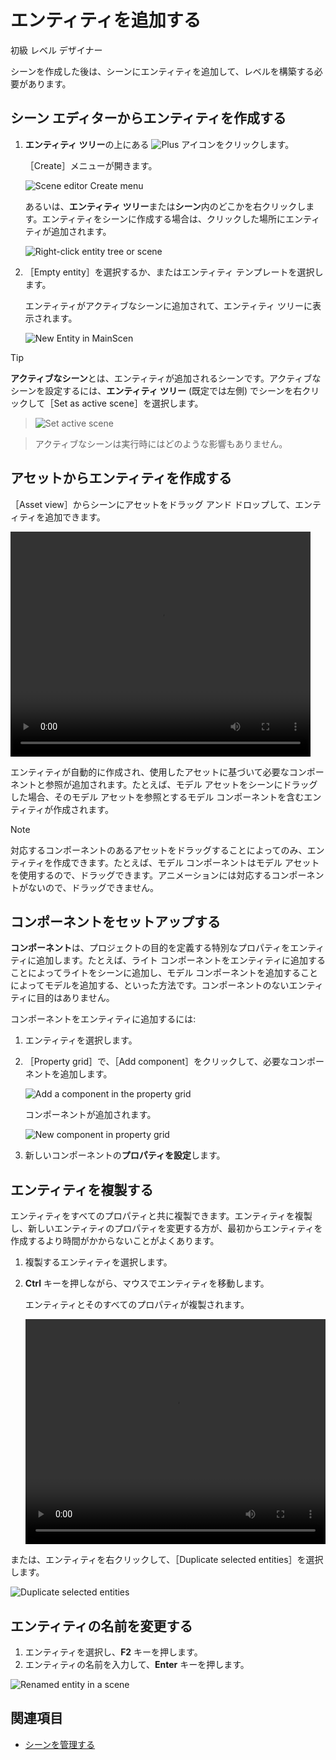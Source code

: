 # エンティティを追加する

<span class="label label-doc-level">初級</span>
<span class="label label-doc-audience">レベル デザイナー</span>

シーンを作成した後は、シーンにエンティティを追加して、レベルを構築する必要があります。

## シーン エディターからエンティティを作成する

1. **エンティティ ツリー**の上にある ![Plus](media/add-entities-to-a-scene-plus-icon.png) アイコンをクリックします。

   ［Create］メニューが開きます。

   ![Scene editor Create menu](media/add-entities-to-a-scene-context-menu.png)

   あるいは、**エンティティ ツリー**または**シーン**内のどこかを右クリックします。エンティティをシーンに作成する場合は、クリックした場所にエンティティが追加されます。

    ![Right-click entity tree or scene](media/create-entity-in-scene.png)

2. ［Empty entity］を選択するか、またはエンティティ テンプレートを選択します。

   エンティティがアクティブなシーンに追加されて、エンティティ ツリーに表示されます。

    ![New Entity in MainScen](media/add-entities-to-a-scene-empty-entity.png)

>[!TIP]
>**アクティブなシーン**とは、エンティティが追加されるシーンです。アクティブなシーンを設定するには、**エンティティ ツリー** (既定では左側) でシーンを右クリックして［Set as active scene］を選択します。

> ![Set active scene](media/set-active-scene.png)

> アクティブなシーンは実行時にはどのような影響もありません。

## アセットからエンティティを作成する

［Asset view］からシーンにアセットをドラッグ アンド ドロップして、エンティティを追加できます。

<video controls autoplay loop height="360" width="480">
   <source src="media/add-entities-to-scene-drag-and-place-entity.mp4" type="video/mp4">
</video>

エンティティが自動的に作成され、使用したアセットに基づいて必要なコンポーネントと参照が追加されます。たとえば、モデル アセットをシーンにドラッグした場合、そのモデル アセットを参照とするモデル コンポーネントを含むエンティティが作成されます。

> [!NOTE]
> 対応するコンポーネントのあるアセットをドラッグすることによってのみ、エンティティを作成できます。たとえば、モデル コンポーネントはモデル アセットを使用するので、ドラッグできます。アニメーションには対応するコンポーネントがないので、ドラッグできません。

## コンポーネントをセットアップする

**コンポーネント**は、プロジェクトの目的を定義する特別なプロパティをエンティティに追加します。たとえば、ライト コンポーネントをエンティティに追加することによってライトをシーンに追加し、モデル コンポーネントを追加することによってモデルを追加する、といった方法です。コンポーネントのないエンティティに目的はありません。

コンポーネントをエンティティに追加するには:

1. エンティティを選択します。

2. ［Property grid］で、［Add component］をクリックして、必要なコンポーネントを追加します。

   ![Add a component in the property grid](media/add-entities-to-a-scene-add-model-component.png)

   コンポーネントが追加されます。

   ![New component in property grid](media/add-entities-to-a-scene-add-model-component-added.png)

3. 新しいコンポーネントの**プロパティを設定**します。

## エンティティを複製する

エンティティをすべてのプロパティと共に複製できます。エンティティを複製し、新しいエンティティのプロパティを変更する方が、最初からエンティティを作成するより時間がかからないことがよくあります。

1. 複製するエンティティを選択します。
2. **Ctrl** キーを押しながら、マウスでエンティティを移動します。

   エンティティとそのすべてのプロパティが複製されます。

	<video controls autoplay loop height="360" width="480">
	   <source src="../get-started/media/populate-scene-duplicate-entity.mp4" type="video/mp4">
	</video>

または、エンティティを右クリックして、［Duplicate selected entities］を選択します。

   ![Duplicate selected entities](../get-started/media/duplicate-selected-entities.png)

## エンティティの名前を変更する

1.	エンティティを選択し、**F2** キーを押します。
2.	エンティティの名前を入力して、**Enter** キーを押します。

   ![Renamed entity in a scene](media/add-entities-to-a-scene-renamed-entity.png)

## 関連項目

* [シーンを管理する](manage-scenes.md)

